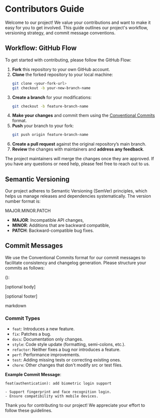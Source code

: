 # Contributors Guide

Welcome to our project! We value your contributions and want to make it easy for you to get involved. This guide outlines our project's workflow, versioning strategy, and commit message conventions.

## Workflow: GitHub Flow

To get started with contributing, please follow the GitHub Flow:

1. **Fork** this repository to your own GitHub account.
2. **Clone** the forked repository to your local machine:
    ```bash
    git clone <your-fork-url>
    git checkout -b your-new-branch-name
    ```
3. **Create a branch** for your modifications:
    ```bash
    git checkout -b feature-branch-name
    ```
4. **Make your changes** and commit them using the [Conventional Commits](#commit-messages) format.
5. **Push** your branch to your fork:
    ```bash
    git push origin feature-branch-name
    ```
6. **Create a pull request** against the original repository’s main branch.
7. **Review** the changes with maintainers and **address any feedback**.

The project maintainers will merge the changes once they are approved. If you have any questions or need help, please feel free to reach out to us.

## Semantic Versioning

Our project adheres to Semantic Versioning (SemVer) principles, which helps us manage releases and dependencies systematically. The version number format is:

MAJOR.MINOR.PATCH

- **MAJOR**: Incompatible API changes,
- **MINOR**: Additions that are backward compatible,
- **PATCH**: Backward-compatible bug fixes.

## Commit Messages

We use the Conventional Commits format for our commit messages to facilitate consistency and changelog generation. Please structure your commits as follows:

<type>(<scope>): <description>

[optional body]

[optional footer]

markdown


### Commit Types <type>

- `feat`: Introduces a new feature.
- `fix`: Patches a bug.
- `docs`: Documentation only changes.
- `style`: Code style update (formatting, semi-colons, etc.).
- `refactor`: Neither fixes a bug nor introduces a feature.
- `perf`: Performance improvements.
- `test`: Adding missing tests or correcting existing ones.
- `chore`: Other changes that don't modify src or test files.

**Example Commit Message**:

```
feat(authentication): add biometric login support

- Support fingerprint and face recognition login.
- Ensure compatibility with mobile devices.
```

Thank you for contributing to our project! We appreciate your effort to follow these guidelines.